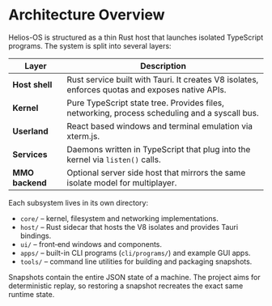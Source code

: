 # Architecture Overview

Helios-OS is structured as a thin Rust host that launches isolated TypeScript programs. The system is split into several layers:

| Layer | Description |
| ----- | ----------- |
| **Host shell** | Rust service built with Tauri. It creates V8 isolates, enforces quotas and exposes native APIs. |
| **Kernel** | Pure TypeScript state tree. Provides files, networking, process scheduling and a syscall bus. |
| **Userland** | React based windows and terminal emulation via xterm.js. |
| **Services** | Daemons written in TypeScript that plug into the kernel via `listen()` calls. |
| **MMO backend** | Optional server side host that mirrors the same isolate model for multiplayer. |

Each subsystem lives in its own directory:

- `core/` – kernel, filesystem and networking implementations.
- `host/` – Rust sidecar that hosts the V8 isolates and provides Tauri bindings.
- `ui/` – front‑end windows and components.
- `apps/` – built-in CLI programs (`cli/programs/`) and example GUI apps.
- `tools/` – command line utilities for building and packaging snapshots.

Snapshots contain the entire JSON state of a machine. The project aims for deterministic replay, so restoring a snapshot recreates the exact same runtime state.
